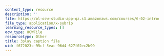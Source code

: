 ```yaml
---
content_type: resource
description: ''
file: https://ol-ocw-studio-app-qa.s3.amazonaws.com/courses/6-02-introduction-to-eecs-ii-digital-communication-systems-fall-2012/f672023c95cf5eac96d4627f02ec2b99_5YyUArlg8Sg.vtt
file_type: application/x-subrip
learning_resource_types: []
ocw_type: OCWFile
resourcetype: Other
title: 3play caption file
uid: f672023c-95cf-5eac-96d4-627f02ec2b99
---
```

